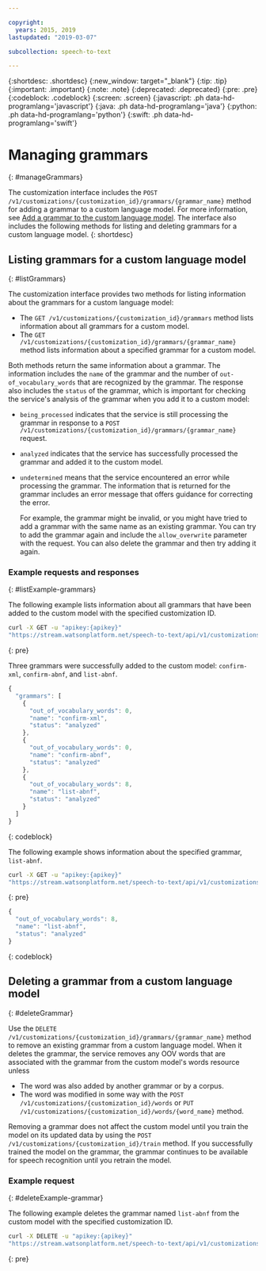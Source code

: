 ```yaml
---

copyright:
  years: 2015, 2019
lastupdated: "2019-03-07"

subcollection: speech-to-text

---
```


{:shortdesc: .shortdesc}
{:new_window: target="_blank"}
{:tip: .tip}
{:important: .important}
{:note: .note}
{:deprecated: .deprecated}
{:pre: .pre}
{:codeblock: .codeblock}
{:screen: .screen}
{:javascript: .ph data-hd-programlang='javascript'}
{:java: .ph data-hd-programlang='java'}
{:python: .ph data-hd-programlang='python'}
{:swift: .ph data-hd-programlang='swift'}

# Managing grammars
{: #manageGrammars}

The customization interface includes the `POST /v1/customizations/{customization_id}/grammars/{grammar_name}` method for adding a grammar to a custom language model. For more information, see [Add a grammar to the custom language model](/docs/services/speech-to-text/grammar-add.html#addGrammar). The interface also includes the following methods for listing and deleting grammars for a custom language model.
{: shortdesc}

## Listing grammars for a custom language model
{: #listGrammars}

The customization interface provides two methods for listing information about the grammars for a custom language model:

-   The `GET /v1/customizations/{customization_id}/grammars` method lists information about all grammars for a custom model.
-   The `GET /v1/customizations/{customization_id}/grammars/{grammar_name}` method lists information about a specified grammar for a custom model.

Both methods return the same information about a grammar. The information includes the `name` of the grammar and the number of `out-of_vocabulary_words` that are recognized by the grammar. The response also includes the `status` of the grammar, which is important for checking the service's analysis of the grammar when you add it to a custom model:

-   `being_processed` indicates that the service is still processing the grammar in response to a `POST /v1/customizations/{customization_id}/grammars/{grammar_name}` request.
-   `analyzed` indicates that the service has successfully processed the grammar and added it to the custom model.
-   `undetermined` means that the service encountered an error while processing the grammar. The information that is returned for the grammar includes an error message that offers guidance for correcting the error.

    For example, the grammar might be invalid, or you might have tried to add a grammar with the same name as an existing grammar. You can try to add the grammar again and include the `allow_overwrite` parameter with the request. You can also delete the grammar and then try adding it again.

### Example requests and responses
{: #listExample-grammars}

The following example lists information about all grammars that have been added to the custom model with the specified customization ID.

```bash
curl -X GET -u "apikey:{apikey}"
"https://stream.watsonplatform.net/speech-to-text/api/v1/customizations/{customization_id}/grammars"
```
{: pre}

Three grammars were successfully added to the custom model: `confirm-xml`, `confirm-abnf`, and `list-abnf`.

```javascript
{
  "grammars": [
    {
      "out_of_vocabulary_words": 0,
      "name": "confirm-xml",
      "status": "analyzed"
    },
    {
      "out_of_vocabulary_words": 0,
      "name": "confirm-abnf",
      "status": "analyzed"
    },
    {
      "out_of_vocabulary_words": 8,
      "name": "list-abnf",
      "status": "analyzed"
    }
  ]
}
```
{: codeblock}

The following example shows information about the specified grammar, `list-abnf`.

```bash
curl -X GET -u "apikey:{apikey}"
"https://stream.watsonplatform.net/speech-to-text/api/v1/customizations/{customization_id}/grammars/list-abnf"
```
{: pre}

```javascript
{
  "out_of_vocabulary_words": 8,
  "name": "list-abnf",
  "status": "analyzed"
}
```
{: codeblock}

## Deleting a grammar from a custom language model
{: #deleteGrammar}

Use the `DELETE /v1/customizations/{customization_id}/grammars/{grammar_name}` method to remove an existing grammar from a custom language model. When it deletes the grammar, the service removes any OOV words that are associated with the grammar from the custom model's words resource unless

-   The word was also added by another grammar or by a corpus.
-   The word was modified in some way with the `POST /v1/customizations/{customization_id}/words` or `PUT /v1/customizations/{customization_id}/words/{word_name}` method.

Removing a grammar does not affect the custom model until you train the model on its updated data by using the `POST /v1/customizations/{customization_id}/train` method. If you successfully trained the model on the grammar, the grammar continues to be available for speech recognition until you retrain the model.

### Example request
{: #deleteExample-grammar}

The following example deletes the grammar named `list-abnf` from the custom model with the specified customization ID.

```bash
curl -X DELETE -u "apikey:{apikey}"
"https://stream.watsonplatform.net/speech-to-text/api/v1/customizations/ {customization_id}/grammars/list-abnf"
```
{: pre}
